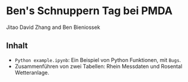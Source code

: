 Ben's Schnuppern Tag bei PMDA
===
Jitao David Zhang and Ben Bieniossek


## Inhalt

* `Python example.ipynb`: Ein Beispiel von Python Funktionen, mit `Bugs`.
* Zusammenführen von zwei Tabellen: Rhein Messdaten und Rosental Wetteranlage.


